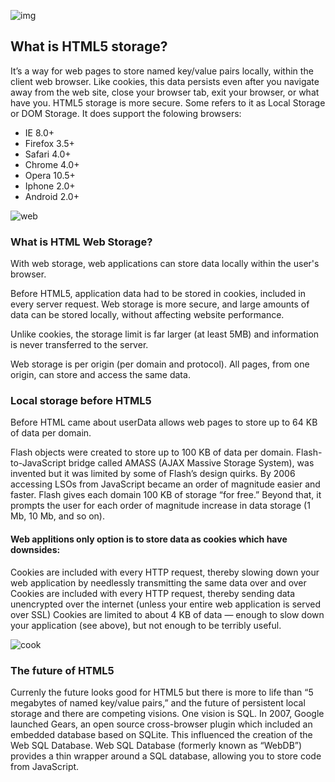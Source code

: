 ![img](https://clementbuchanan.github.io/reading-notes/images/html5.jpg)

## What is HTML5 storage?

It’s a way for web pages to store named key/value pairs locally, within the client web browser. Like cookies, this data persists even after you navigate away from the web site, close your browser tab, exit your browser, or what have you. HTML5 storage is more secure. Some refers to it as Local Storage or DOM Storage. It does support the folowing browsers:

- IE 8.0+
- Firefox 3.5+
- Safari 4.0+
- Chrome 4.0+
- Opera 10.5+
- Iphone 2.0+
- Android 2.0+


![web](https://image.slidesharecdn.com/webstorage-180528082855/95/html5-web-storage-2-638.jpg?cb=1527496583.png)

### What is HTML Web Storage?

With web storage, web applications can store data locally within the user's browser.

Before HTML5, application data had to be stored in cookies, included in every server request. Web storage is more secure, and large amounts of data can be stored locally, without affecting website performance.

Unlike cookies, the storage limit is far larger (at least 5MB) and information is never transferred to the server.

Web storage is per origin (per domain and protocol). All pages, from one origin, can store and access the same data.

### Local storage before HTML5

Before HTML came about userData allows web pages to store up to 64 KB of data per domain.

Flash objects were created to store up to 100 KB of data per domain.
Flash-to-JavaScript bridge called AMASS (AJAX Massive Storage System), was invented but it was limited by some of Flash’s design quirks.
By 2006 accessing LSOs from JavaScript became an order of magnitude easier and faster.
Flash gives each domain 100 KB of storage “for free.” Beyond that, it prompts the user for each order of magnitude increase in data storage (1 Mb, 10 Mb, and so on).

#### Web applitions only option is to store data as cookies which have downsides:

Cookies are included with every HTTP request, thereby slowing down your web application by needlessly transmitting the same data over and over
Cookies are included with every HTTP request, thereby sending data unencrypted over the internet (unless your entire web application is served over SSL)
Cookies are limited to about 4 KB of data — enough to slow down your application (see above), but not enough to be terribly useful.

![cook](https://navigators.com/priv_browser.gif)

### The future of HTML5
Currenly the future looks good for HTML5 but there is more to life than “5 megabytes of named key/value pairs,” and the future of persistent local storage and there are competing visions. One vision is SQL. In 2007, Google launched Gears, an open source cross-browser plugin which included an embedded database based on SQLite. This influenced the creation of the Web SQL Database. Web SQL Database (formerly known as “WebDB”) provides a thin wrapper around a SQL database, allowing you to store code from JavaScript.